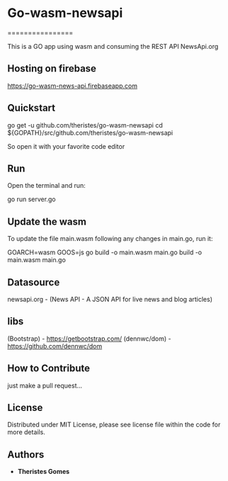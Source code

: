 # Go-wasm-newsapi
================

This is a GO app using wasm and consuming the REST API NewsApi.org


Hosting on firebase
------
https://go-wasm-news-api.firebaseapp.com


Quickstart
------
  go get -u github.com/theristes/go-wasm-newsapi
  cd ${GOPATH}/src/github.com/theristes/go-wasm-newsapi

So open it with your favorite code editor

Run
------
Open the terminal and run: 

  go run server.go
  

Update the wasm
------
To update the file main.wasm following any changes in main.go, run it:

GOARCH=wasm GOOS=js go build -o main.wasm main.go build -o main.wasm main.go     


Datasource
------
newsapi.org - (News API - A JSON API for live news and blog articles)


libs
------
(Bootstrap) - https://getbootstrap.com/ 
(dennwc/dom) -  https://github.com/dennwc/dom


How to Contribute
------
just make a pull request...


License
------
Distributed under MIT License, please see license file within the code for more details.

## Authors

* **Theristes Gomes**



